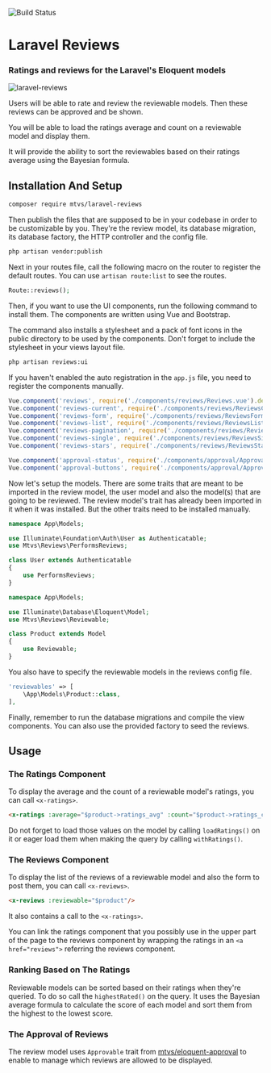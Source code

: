 ![Build Status](https://github.com/mtvs/laravel-reviews/actions/workflows/build.yml/badge.svg)

# Laravel Reviews

### Ratings and reviews for the Laravel's Eloquent models

![laravel-reviews](https://user-images.githubusercontent.com/8286154/180592946-5d5d99ef-9e06-489a-9de9-b7a5184a6637.gif)


Users will be able to rate and review the reviewable models. Then these reviews
can be approved and be shown.

You will be able to load the ratings average and count on a reviewable model 
and display them.

It will provide the ability to sort the reviewables based on their
ratings average using the Bayesian formula.

## Installation And Setup

```sh
composer require mtvs/laravel-reviews
```
Then publish the files that are supposed to be in your codebase in order to be
customizable by you. They're the review model, its database migration, its 
database factory, the HTTP controller and the config file. 

```sh
php artisan vendor:publish
```
Next in your routes file, call the following macro on the router to register 
the default routes. You can use `artisan route:list` to see the routes.

```php
Route::reviews();
```
Then, if you want to use the UI components, run the following command to 
install them. The components are written using Vue and Bootstrap.

The command also installs a stylesheet and a pack of font icons in the public
directory to be used by the components. Don't forget to include the stylesheet
in your views layout file.

```sh
php artisan reviews:ui
```

If you haven't enabled the auto registration in the `app.js` file, you need to 
register the components manually.

```js
Vue.component('reviews', require('./components/reviews/Reviews.vue').default);
Vue.component('reviews-current', require('./components/reviews/ReviewsCurrent.vue').default);
Vue.component('reviews-form', require('./components/reviews/ReviewsForm.vue').default);
Vue.component('reviews-list', require('./components/reviews/ReviewsList.vue').default);
Vue.component('reviews-pagination', require('./components/reviews/ReviewsPagination.vue').default);
Vue.component('reviews-single', require('./components/reviews/ReviewsSingle.vue').default);
Vue.component('reviews-stars', require('./components/reviews/ReviewsStars.vue').default);

Vue.component('approval-status', require('./components/approval/ApprovalStatus.vue').default);
Vue.component('approval-buttons', require('./components/approval/ApprovalButtons.vue').default);
````

Now let's setup the models. There are some traits that are meant to be imported
in the review model, the user model and also the model(s) that are going to be
reviewed. The review model's trait has already been imported in it when it was
installed. But the other traits need to be installed manually.

```php
namespace App\Models;

use Illuminate\Foundation\Auth\User as Authenticatable;
use Mtvs\Reviews\PerformsReviews;

class User extends Authenticatable
{
	use PerformsReviews;
}
```

```php
namespace App\Models;

use Illuminate\Database\Eloquent\Model;
use Mtvs\Reviews\Reviewable;

class Product extends Model
{
    use Reviewable;
}
```
You also have to specify the reviewable models in the reviews config file.

```php
'reviewables' => [
	\App\Models\Product::class,	
],
```
Finally, remember to run the database migrations and compile the view components.
You can also use the provided factory to seed the reviews.

## Usage

### The Ratings Component

To display the average and the count of a reviewable model's ratings, you can
call `<x-ratings>`. 

```html
<x-ratings :average="$product->ratings_avg" :count="$product->ratings_count"/>
```

Do not forget to load those values on the model by calling `loadRatings()` on
it or eager load them when making the query by calling `withRatings()`.

### The Reviews Component

To display the list of the reviews of a reviewable model and also the form to
post them, you can call `<x-reviews>`.

```html
<x-reviews :reviewable="$product"/>
```
It also contains a call to the `<x-ratings>`.

You can link the ratings component that you possibly use in the upper part of
the page to the reviews component by wrapping the ratings in an
`<a href="reviews">` referring the reviews component.

### Ranking Based on The Ratings

Reviewable models can be sorted based on their ratings when they're queried.
To do so call the `highestRated()` on the query. It uses the Bayesian average 
formula to calculate the score of each model and sort them from the highest to
the lowest score.

### The Approval of Reviews

The review model uses `Approvable` trait from 
[mtvs/eloquent-approval](https://github.com/mtvs/eloquent-approval) to enable 
to manage which reviews are allowed to be displayed. 